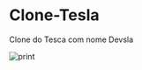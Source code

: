 # Clone-Tesla
Clone do Tesca com nome Devsla

![print](https://user-images.githubusercontent.com/89491522/131186436-3891c484-0c65-42f4-a5a9-050b20262e11.png)
